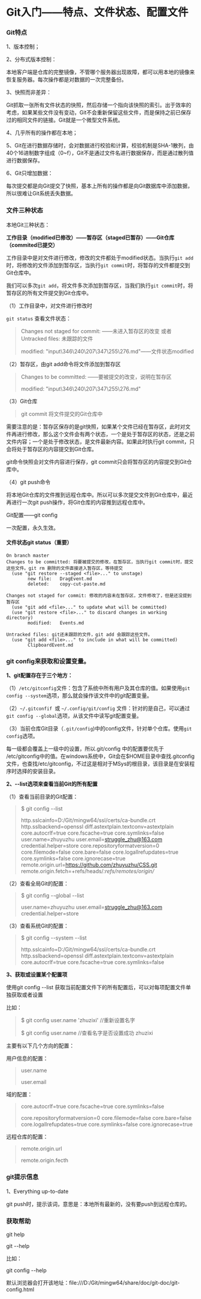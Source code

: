 # Git入门——特点、文件状态、配置文件

### Git特点

1、版本控制；

2、分布式版本控制：

本地客户端是仓库的完整镜像，不管哪个服务器出现故障，都可以用本地的镜像来恢复服务器。每次操作都是对数据的一次完整备份。

3、快照而非差异：

Git抓取一张所有文件状态的快照，然后存储一个指向该快照的索引。出于效率的考虑，如果某些文件没有变动，Git不会重新保留这些文件，而是保持之前已保存过的相同文件的链接。Git就是一个微型文件系统。

4、几乎所有的操作都在本地；

5、Git在进行数据存储时，会对数据进行校验和计算，校验机制是SHA-1散列，由40个16进制数字组成（0~f），Git不是通过文件名进行数据保存，而是通过散列值进行数据保存。

6、Git只增加数据：

每次提交都是向Git提交了快照，基本上所有的操作都是向Git数据库中添加数据，所以很难让Git系统丢失数据。

### 文件三种状态

本地Git三种状态：

**工作目录（modified已修改）——暂存区（staged已暂存）——Git仓库（commited已提交）**

工作目录中是对文件进行修改，修改的文件都处于modified状态。当执行`git add` 时，将修改的文件添加到暂存区，当执行`git commit`时，将暂存的文件都提交到Git仓库中。

我们可以多次`git add`，将文件多次添加到暂存区，当我们执行`git commit`时，将暂存区的所有文件提交到Git仓库中。

（1）工作目录中，对文件进行修改时

`git status` 查看文件状态：

> Changes not staged for commit: ——未进入暂存区的改变  或者 Untracked files: 未跟踪的文件
>
> modified:   "input\346\240\207\347\255\276.md"——文件状态modified

（2）暂存区，由git add命令将文件添加到暂存区

> Changes to be committed: ——要被提交的改变，说明在暂存区
>
>  modified:   "input\346\240\207\347\255\276.md"

（3）Git仓库

> git commit 将文件提交的Git仓库中

需要注意的是：暂存区保存的是git快照，如果某个文件已经在暂存区，此时对文件再进行修改，那么这个文件会有两个状态，一个是处于暂存区的状态，还是之前文件内容；一个是处于修改状态，是文件最新内容。如果此时执行git commit，只会将处于暂存区的内容提交到Git仓库。

git命令快照会对文件内容进行保存，git commit只会将暂存区的内容提交到Git仓库中。

（4）git push命令

将本地Git仓库的文件推到远程仓库中。所以可以多次提交文件到Git仓库中，最近再进行一次git push操作，将Git仓库的内容推到远程仓库中。

Git配置——git config

一次配置，永久生效。



#### 文件状态git status（重要）

```shell
On branch master
Changes to be committed: 将要被提交的修改，在暂存区，当执行git commit时，提交这些文件。git rm 删除的文件直接进入暂存区，等待提交
  (use "git restore --staged <file>..." to unstage)
        new file:   DragEvent.md
        deleted:    copy-cut-paste.md

Changes not staged for commit: 修改的内容未在暂存区，文件修改了，但是还没提到暂存区
  (use "git add <file>..." to update what will be committed)
  (use "git restore <file>..." to discard changes in working directory)
        modified:   Events.md

Untracked files: git还未跟踪的文件，git add 会跟踪这些文件。
  (use "git add <file>..." to include in what will be committed)
        ClipboardEvent.md

```





### git config来获取和设置变量。

**1、git配置存在于三个地方：**

（1）`/etc/gitconfig`文件：包含了系统中所有用户及其仓库的值。如果使用`git config --system`选项，那么就会操作该文件中的git配置变量。

（2）`~/.gitconfif `或 `~/.config/git/config` 文件：针对的是自己，可以通过 `git config --global`选项，从该文件中读写git配置变量。

（3）当前仓库Git目录（`.git/config`)中的config文件，针对单个仓库。使用`git config`选项。

每一级都会覆盖上一级中的设置，所以.git/config 中的配置要优先于 /etc/gitconfig中的值。在windows系统中，Git会在$HOME目录中查找.gitconfig文件，也查找/etc/gitconfig，不过这是相对于MSys的根目录，该目录是在安装程序时选择的安装目录。

**2、--list选项来查看当前Git的所有配置**

（1）查看当前目录的Git配置：

> $ git config --list
>
> http.sslcainfo=D:/Git/mingw64/ssl/certs/ca-bundle.crt
> http.sslbackend=openssl
> diff.astextplain.textconv=astextplain
> core.autocrlf=true
> core.fscache=true
> core.symlinks=false
> user.name=zhuyuzhu
> user.email=struggle_zhu@163.com
> credential.helper=store
> core.repositoryformatversion=0
> core.filemode=false
> core.bare=false
> core.logallrefupdates=true
> core.symlinks=false
> core.ignorecase=true
> remote.origin.url=https://github.com/zhuyuzhu/CSS.git
> remote.origin.fetch=+refs/heads/*:refs/remotes/origin/*

（2）查看全局Git的配置：

> $ git config --global --list
>
> user.name=zhuyuzhu
> user.email=struggle_zhu@163.com
> credential.helper=store

（3）查看系统Git的配置：

> $ git config --system --list
>
> http.sslcainfo=D:/Git/mingw64/ssl/certs/ca-bundle.crt
> http.sslbackend=openssl
> diff.astextplain.textconv=astextplain
> core.autocrlf=true
> core.fscache=true
> core.symlinks=false

**3、获取或设置某个配置项**

使用git config --list 获取当前配置文件下的所有配置后，可以对每项配置文件单独获取或者设置

比如：

> $ git config user.name 'zhuzixi' //重新设置名字
>
> $ git config user.name //查看名字是否设置成功
> zhuzixi

主要有以下几个方向的配置：

用户信息的配置：

> user.name
>
> user.email

域的配置：

> core.autocrlf=true
> core.fscache=true
> core.symlinks=false
>
> core.repositoryformatversion=0
> core.filemode=false
> core.bare=false
> core.logallrefupdates=true
> core.symlinks=false
> core.ignorecase=true

远程仓库的配置：

> remote.origin.url
>
> remote.origin.fecth



### git提示信息

1、Everything up-to-date

git push时，提示该词，意思是：本地所有最新的，没有要push到远程仓库的。



### 获取帮助

git help <verb>

git <verb> --help

比如：

git config --help

默认浏览器会打开该地址：file:///D:/Git/mingw64/share/doc/git-doc/git-config.html

